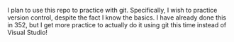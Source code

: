 I plan to use this repo to practice with git. Specifically, I wish to practice version control, despite the fact I know the basics. I have already done this in 352, but I get more practice to actually do it using git this time instead of Visual Studio!